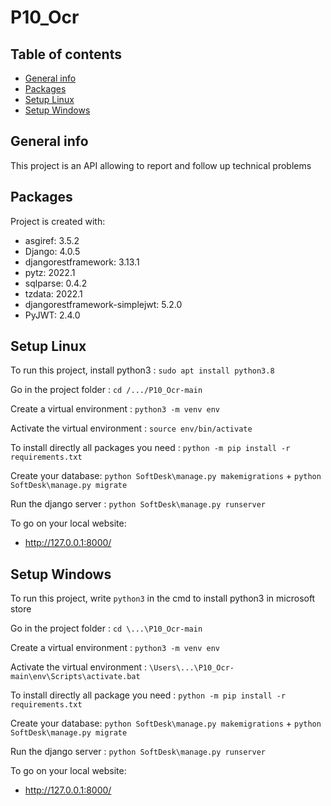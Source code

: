# P10_Ocr

## Table of contents
* [General info](#general-info)
* [Packages](#packages)
* [Setup Linux](#setup-linux)
* [Setup Windows](#setup-windows)
 
## General info
This project is an API allowing to report and follow up technical problems

## Packages
Project is created with:
* asgiref: 3.5.2
* Django: 4.0.5
* djangorestframework: 3.13.1
* pytz: 2022.1
* sqlparse: 0.4.2
* tzdata: 2022.1
* djangorestframework-simplejwt: 5.2.0
* PyJWT: 2.4.0

## Setup Linux
To run this project, install python3 : ```sudo apt install python3.8```

Go in the project folder : ```cd /.../P10_Ocr-main```

Create a virtual environment : ```python3 -m venv env```

Activate the virtual environment : ```source env/bin/activate```

To install directly all packages you need : ```python -m pip install -r requirements.txt```

Create your database: ```python SoftDesk\manage.py makemigrations```
                        +
                      ```python SoftDesk\manage.py migrate```

Run the django server : ```python SoftDesk\manage.py runserver```

To go on your local website:
* http://127.0.0.1:8000/

## Setup Windows
To run this project, write ```python3``` in the cmd to install python3 in microsoft store

Go in the project folder : ```cd \...\P10_Ocr-main```

Create a virtual environment : ```python3 -m venv env```

Activate the virtual environment : ```\Users\...\P10_Ocr-main\env\Scripts\activate.bat```

To install directly all package you need : ```python -m pip install -r requirements.txt```

Create your database: ```python SoftDesk\manage.py makemigrations```
                        +
                      ```python SoftDesk\manage.py migrate```
                      
Run the django server : ```python SoftDesk\manage.py runserver```

To go on your local website:
* http://127.0.0.1:8000/
